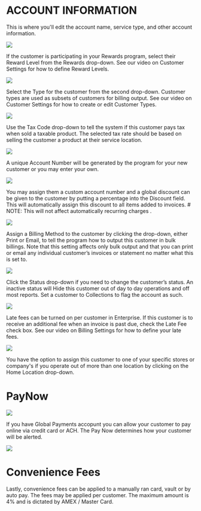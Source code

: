 # ACCOUNT INFORMATION

This is where you'll edit the account name, service type, and other account information.

![](https://wiselibrary.blob.core.windows.net/docs/Windows/CustomerAccount.png)

If the customer is participating in your Rewards program, select their Reward Level from the Rewards drop-down. See our video on Customer Settings for how to define Reward Levels.

![](https://cdn.realsgii2.dev/wise-software-docs/image_11.c4439a5c.png)

Select the Type for the customer from the second drop-down. Customer types are used as subsets of customers for billing output. See our video on Customer Settings for how to create or edit Customer Types.

![](https://cdn.realsgii2.dev/wise-software-docs/image_12.ca937c53.png)

Use the Tax Code drop-down to tell the system if this customer pays tax when sold a taxable product. The selected tax rate should be based on selling the customer a product at their service location.

![](https://cdn.realsgii2.dev/wise-software-docs/image_13.863ad775.png)

A unique Account Number will be generated by the program for your new customer or you may enter your own.

![](https://cdn.realsgii2.dev/wise-software-docs/image_14.fdaff205.png)

You may assign them a custom account number and a global discount can be given to the customer by putting a percentage into the Discount field. This will automatically assign this discount to all items added to invoices. # NOTE: This will not affect automatically recurring charges
.

![](https://cdn.realsgii2.dev/wise-software-docs/image_15.0f2875ca.png)

Assign a Billing Method to the customer by clicking the drop-down, either Print or Email, to tell the program how to output this customer in bulk billings. Note that this setting affects only bulk output and that you can print or email any individual customer’s invoices or statement no matter what this is set to.

![](https://cdn.realsgii2.dev/wise-software-docs/image_16.a632a5a7.png)

Click the Status drop-down if you need to change the customer’s status. An inactive status will Hide this customer out of day to day operations and off most reports. Set a customer to Collections to flag the account as such.

![](https://cdn.realsgii2.dev/wise-software-docs/image_17.8de1c5cb.png)

Late fees can be turned on per customer in Enterprise. If this customer is to receive an additional fee when an invoice is past due, check the Late Fee check box. See our video on Billing Settings for how to define your late fees.

![](https://cdn.realsgii2.dev/wise-software-docs/image_18.922ef985.png)

You have the option to assign this customer to one of your specific stores or company's if you operate out of more than one location by clicking on the Home Location drop-down.

# PayNow
![](https://cdn.realsgii2.dev/wise-software-docs/image_19.4e9dd06b.png)

If you have Global Payments accopunt you can allow your customer to pay online via credit card or ACH. The Pay Now determines how your customer will be alerted.

![](https://cdn.realsgii2.dev/wise-software-docs/image_20.dc40db44.png)

# Convenience Fees

Lastly, convenience fees can be applied to a manually ran card, vault or by auto pay. The fees may be applied per customer. The maximum amount is 4% and is dictated by AMEX / Master Card.  
